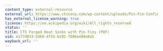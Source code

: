 ```yaml
---
content_type: external-resource
external_url: https://www.ctscorp.com/wp-content/uploads/Pin-Fin-Configuration-Oct2018.pdf
has_external_license_warning: true
license: https://en.wikipedia.org/wiki/All_rights_reserved
status: ''
title: CTS Forged Heat Sinks with Pin Fins (PDF)
uid: e177d033-2460-4f55-b292-f606ee80e8a5
wayback_url: ''
---
```

